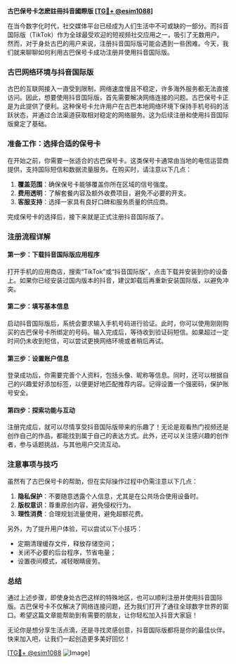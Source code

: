 **古巴保号卡怎麽註冊抖音國際版 [[TG💪+ @esim1088](https://t.me/s/esim1088)]**

在当今数字化时代，社交媒体平台已经成为人们生活中不可或缺的一部分。而抖音国际版（TikTok）作为全球最受欢迎的短视频社交应用之一，吸引了无数用户。然而，对于身处古巴的用户来说，注册抖音国际版可能会遇到一些困难。今天，我们就来聊聊如何利用古巴保号卡成功注册并使用抖音国际版。

### 古巴网络环境与抖音国际版

古巴的互联网接入一直受到限制，网络速度慢且不稳定，许多海外服务都无法直接访问。因此，想要使用抖音国际版，首先需要解决网络连接的问题。古巴保号卡正是为此提供了便利。这种保号卡允许用户在古巴本地网络环境下保持手机号码的活跃状态，并通过合法渠道获取相对稳定的网络服务。这为后续注册和使用抖音国际版奠定了基础。

### 准备工作：选择合适的保号卡

在开始之前，你需要一张适合的古巴保号卡。这类保号卡通常由当地的电信运营商提供，支持国际短信和数据流量服务。在购买时，请注意以下几点：

1. **覆盖范围**：确保保号卡能够覆盖你所在区域的信号强度。
2. **费用透明**：了解套餐内容及额外收费项目，避免不必要的开支。
3. **客服支持**：选择一家具有良好口碑和服务质量的供应商。

完成保号卡的选择后，接下来就是正式注册抖音国际版了。

### 注册流程详解

#### 第一步：下载抖音国际版应用程序

打开手机的应用商店，搜索“TikTok”或“抖音国际版”，点击下载并安装到你的设备上。如果你已经安装过国内版本的抖音，建议卸载后再重新安装国际版，以避免冲突。

#### 第二步：填写基本信息

启动抖音国际版后，系统会要求输入手机号码进行验证。此时，你可以使用刚刚购买的古巴保号卡所绑定的号码。输入完成后，等待收到验证码短信。如果超过一定时间仍未收到短信，可以尝试更换网络环境或者稍后再试。

#### 第三步：设置账户信息

登录成功后，你需要完善个人资料，包括头像、昵称等信息。同时，还可以根据自己的兴趣爱好添加标签，以便更好地匹配推荐内容。记得设置一个强密码，保护账号安全。

#### 第四步：探索功能与互动

注册完成后，就可以尽情享受抖音国际版带来的乐趣了！无论是观看热门视频还是创作自己的作品，都能找到属于自己的表达方式。此外，还可以关注感兴趣的创作者，参与话题挑战，与其他用户交流互动。

### 注意事项与技巧

虽然有了古巴保号卡的帮助，但在实际操作过程中仍需注意以下几点：

1. **隐私保护**：不要随意透露个人信息，尤其是在公共场合使用设备时。
2. **版权意识**：尊重原创内容，避免侵权行为。
3. **理性消费**：合理规划流量使用，避免超额花费。

另外，为了提升用户体验，可以尝试以下小技巧：

- 定期清理缓存文件，释放存储空间；
- 关闭不必要的后台程序，节省电量；
- 设置夜间模式，减轻眼睛疲劳。

### 总结

通过上述步骤，即使身处古巴这样的特殊地区，也可以顺利注册并使用抖音国际版。古巴保号卡不仅解决了网络连接问题，还为我们打开了通往全球数字世界的窗口。希望这篇文章能帮助到有需要的朋友，让你轻松加入抖音大家庭！

无论你是想分享生活点滴，还是寻找灵感创意，抖音国际版都将是你的最佳伙伴。快来加入吧，让我们一起创造更多美好回忆！

[[TG💪+ @esim1088](https://t.me/s/esim1088) ![Image](https://i.postimg.cc/4NQfJmqS/Snipaste-2025-05-13-00-14-12.png)]